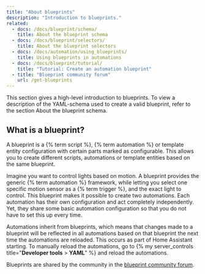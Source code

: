 ```yaml
---
title: "About blueprints"
description: "Introduction to blueprints."
related:
  - docs: /docs/blueprint/schema/
    title: About the blueprint schema
  - docs: /docs/blueprint/selectors/
    title: About the blueprint selectors
  - docs: /docs/automation/using_blueprints/
    title: Using blueprints in automations
  - docs: /docs/blueprint/tutorial/
    title: "Tutorial: Create an automation blueprint"
  - title: "Blueprint community forum"
    url: /get-blueprints
---
```


This section gives a high-level introduction to blueprints. To view a description of the YAML-schema used to create a valid blueprint, refer to the section About the blueprint schema.

## What is a blueprint?

A blueprint is a {% term script %}, {% term automation %} or template entity configuration with certain parts marked as configurable. This allows you to create different scripts, automations or template entities based on the same blueprint.

Imagine you want to control lights based on motion. A blueprint provides the generic {% term automation %} framework, while letting you select one specific motion sensor as a {% term trigger %}, and the exact light to control. This blueprint makes it possible to create two automations. Each automation has their own configuration and act completely independently. Yet, they share some basic automation configuration so that you do not have to set this up every time.

Automations inherit from blueprints, which means that changes made to a blueprint will be reflected in all automations based on that blueprint the next time the automations are reloaded. This occurs as part of Home Assistant starting. To manually reload the automations, go to {% my server_controls title="**Developer tools** > **YAML**" %} and reload the automations.

Blueprints are shared by the community in the [blueprint community forum][blueprint-forums].

[blueprint-forums]: /get-blueprints
